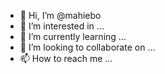 - 👋 Hi, I’m @mahiebo
- 👀 I’m interested in ...
- 🌱 I’m currently learning ...
- 💞️ I’m looking to collaborate on ...
- 📫 How to reach me ...

<!---
mahiebo/mahiebo is a ✨ special ✨ repository because its `README.md` (this file) appears on your GitHub profile.
You can click the Preview link to take a look at your changes.
--->
